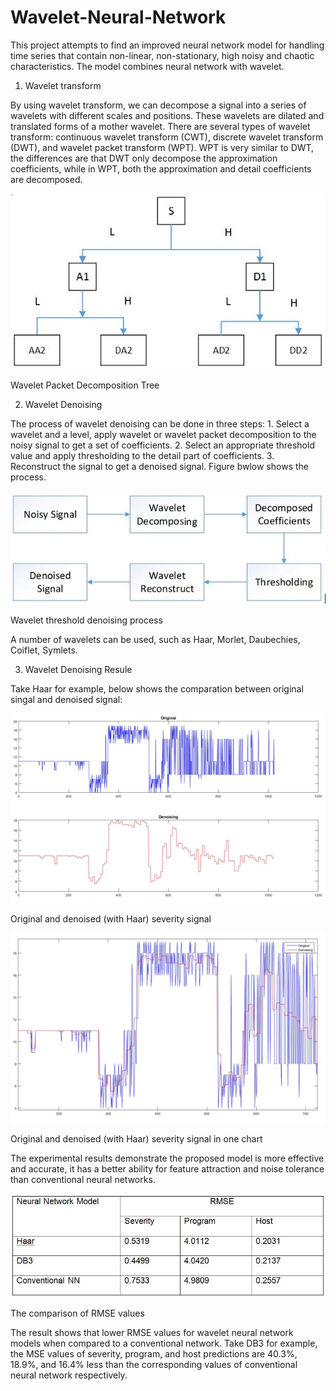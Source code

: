 # Wavelet-Neural-Network
This project attempts to find an improved neural network model for handling time series that contain non-linear, non-stationary, high noisy and chaotic characteristics. The model combines neural network with wavelet.

1. Wavelet transform

By using wavelet transform, we can decompose a signal into a series of wavelets with different scales and positions. These wavelets are dilated and translated forms of a mother wavelet. There are several types of wavelet transform: continuous wavelet transform (CWT), discrete wavelet transform (DWT), and wavelet packet transform (WPT). WPT is very similar to DWT, the differences are that DWT only decompose the approximation coefficients, while in WPT, both the approximation and detail coefficients are decomposed.

![alt text](https://github.com/Tony-1024/Wavelet-Neural-Network/blob/master/images/Wavelet%20Packet%20Decomposition%20Tree.JPG)

Wavelet Packet Decomposition Tree

2. Wavelet Denoising

The process of wavelet denoising can be done in three steps: 1. Select a wavelet and a level, apply wavelet or wavelet packet decomposition to the noisy signal to get a set of coefficients. 2. Select an appropriate threshold value and apply thresholding to the detail part of coefficients. 3. Reconstruct the signal to get a denoised signal. Figure bwlow shows the process.

![alt text](https://github.com/Tony-1024/Wavelet-Neural-Network/blob/master/images/Wavelet%20threshold%20denoising%20process.JPG)

Wavelet threshold denoising process

A number of wavelets can be used, such as Haar, Morlet, Daubechies, Coiflet, Symlets.

3. Wavelet Denoising Resule

Take Haar for example, below shows the comparation between original singal and denoised signal:

![alt text](https://github.com/Tony-1024/Wavelet-Neural-Network/blob/master/images/Original%20and%20denoised%20(with%20Haar)%20severity%20signal.png)

Original and denoised (with Haar) severity signal

![alt text](https://github.com/Tony-1024/Wavelet-Neural-Network/blob/master/images/Original%20and%20denoised%20(with%20Haar)%20severity%20signal%20in%20one%20chart.png)

Original and denoised (with Haar) severity signal in one chart

The experimental results demonstrate the proposed model is more effective and accurate, it has a better ability for feature attraction and noise tolerance than conventional neural networks.

![alt text](https://github.com/Tony-1024/Wavelet-Neural-Network/blob/master/images/The%20comparison%20of%20RMSE%20values.JPG)

The comparison of RMSE values

The result shows that lower RMSE values for wavelet neural network models when compared to a conventional network. Take DB3 for example, the MSE values of severity, program, and host predictions are 40.3%, 18.9%, and 16.4% less than the corresponding values of conventional neural network respectively.
